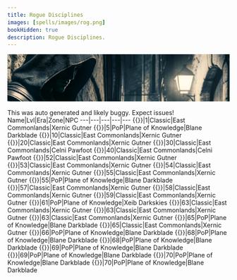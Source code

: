 ```yaml
---
title: Rogue Disciplines
images: [spells/images/rog.png]
bookHidden: true
description: Rogue Disciplines.
---
```

![Rogue Disciplines](images/rog-banner.png)

This was auto generated and likely buggy. Expect issues!
Name|Lvl|Era|Zone|NPC
---|---|---|---|---
{{<spell id="5225" name="Throw Stone">}}|1|Classic|East Commonlands|Xernic Gutner
{{<spell id="25060" name="Elbow Strike">}}|5|PoP|Plane of Knowledge|Blane Darkblade
{{<spell id="4721" name="Focused Will Discipline">}}|10|Classic|East Commonlands|Xernic Gutner
{{<spell id="4659" name="Sneak Attack">}}|20|Classic|East Commonlands|Xernic Gutner
{{<spell id="4585" name="Resistant Discipline">}}|30|Classic|East Commonlands|Celni Pawfoot
{{<spell id="4587" name="Fearless Discipline">}}|40|Classic|East Commonlands|Celni Pawfoot
{{<spell id="4685" name="Thief's Vengeance">}}|52|Classic|East Commonlands|Xernic Gutner
{{<spell id="4673" name="Counterattack Discipline">}}|53|Classic|East Commonlands|Xernic Gutner
{{<spell id="4505" name="Deadeye Discipline">}}|54|Classic|East Commonlands|Xernic Gutner
{{<spell id="4515" name="Nimble Discipline">}}|55|Classic|East Commonlands|Xernic Gutner
{{<spell id="8922" name="Poison Spurs Trap">}}|55|PoP|Plane of Knowledge|Blane Darkblade
{{<spell id="4517" name="Kinesthetics Discipline">}}|57|Classic|East Commonlands|Xernic Gutner
{{<spell id="4677" name="Blinding Speed Discipline">}}|58|Classic|East Commonlands|Xernic Gutner
{{<spell id="4676" name="Duelist Discipline">}}|59|Classic|East Commonlands|Xernic Gutner
{{<spell id="6751" name="Rogue's Ploy">}}|61|PoP|Plane of Knowledge|Xeib Darkskies
{{<spell id="4686" name="Assassin's Strike">}}|63|Classic|East Commonlands|Xernic Gutner
{{<spell id="4694" name="Deadly Precision Discipline">}}|63|Classic|East Commonlands|Xernic Gutner
{{<spell id="4687" name="Healing Will Discipline">}}|63|Classic|East Commonlands|Xernic Gutner
{{<spell id="5017" name="Kyv Strike">}}|65|PoP|Plane of Knowledge|Blane Darkblade
{{<spell id="4695" name="Twisted Chance Discipline">}}|65|Classic|East Commonlands|Xernic Gutner
{{<spell id="6198" name="Imperceptible Discipline">}}|66|PoP|Plane of Knowledge|Blane Darkblade
{{<spell id="6196" name="Deadly Aim Discipline">}}|68|PoP|Plane of Knowledge|Blane Darkblade
{{<spell id="8001" name="Thief's Eyes">}}|68|PoP|Plane of Knowledge|Blane Darkblade
{{<spell id="6726" name="Assassin's Feint">}}|69|PoP|Plane of Knowledge|Blane Darkblade
{{<spell id="6174" name="Daggerfall">}}|69|PoP|Plane of Knowledge|Blane Darkblade
{{<spell id="6197" name="Frenzied Stabbing Discipline">}}|70|PoP|Plane of Knowledge|Blane Darkblade
{{<spell id="8471" name="Poison Spikes Trap">}}|70|PoP|Plane of Knowledge|Blane Darkblade
